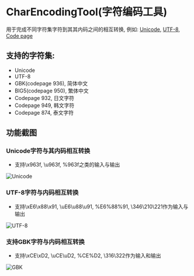 # CharEncodingTool(字符编码工具)

用于完成不同字符集字符到其其内码之间的相互转换, 例如: [Unicode](https://en.wikipedia.org/wiki/Unicode), [UTF-8](https://en.wikipedia.org/wiki/UTF-8), [Code page](https://en.wikipedia.org/wiki/Code_page)

## 支持的字符集:
* Unicode
* UTF-8
* GBK(codepage 936), 简体中文
* BIG5(codepage 950), 繁体中文
* Codepage 932, 日文字符
* Codepage 949, 韩文字符
* Codepage 874, 泰文字符

## 功能截图
### Unicode字符与其内码相互转换
* 支持\x963f, \u963f, %963f之类的输入与输出

![Unicode](https://gitee.com/hawk/CharEncodingTool/raw/master/images/unicode.gif)

### UTF-8字符与内码相互转换
* 支持\xE6\x88\x91, \uE6\u88\u91, %E6%88%91, \346\210\221作为输入与输出

![UTF-8](https://gitee.com/hawk/CharEncodingTool/raw/master/images/utf8.gif)

### 支持GBK字符与内码相互转换
* 支持\xCE\xD2, \uCE\uD2, %CE%D2, \316\322作为输入和输出

![GBK](https://gitee.com/hawk/CharEncodingTool/raw/master/images/gbk.gif)
